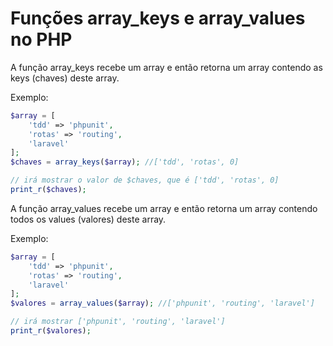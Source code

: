 # Funções array_keys e array_values no PHP

A função array_keys recebe um array e então retorna um array contendo as keys (chaves) deste array.

Exemplo:

```php
$array = [
    'tdd' => 'phpunit',
    'rotas' => 'routing',
    'laravel'
];
$chaves = array_keys($array); //['tdd', 'rotas', 0]

// irá mostrar o valor de $chaves, que é ['tdd', 'rotas', 0]
print_r($chaves);
```

A função array_values recebe um array e então retorna um array contendo todos os values (valores) deste array.

Exemplo:

```php
$array = [
    'tdd' => 'phpunit',
    'rotas' => 'routing',
    'laravel'
];
$valores = array_values($array); //['phpunit', 'routing', 'laravel']

// irá mostrar ['phpunit', 'routing', 'laravel']
print_r($valores); 
```